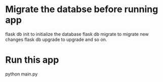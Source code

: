 # Migrate the databse before running app
  flask db init to initialize the database
  flask db migrate to migrate new changes
  flask db upgrade to upgrade and so on.



# Run this app
  python main.py
